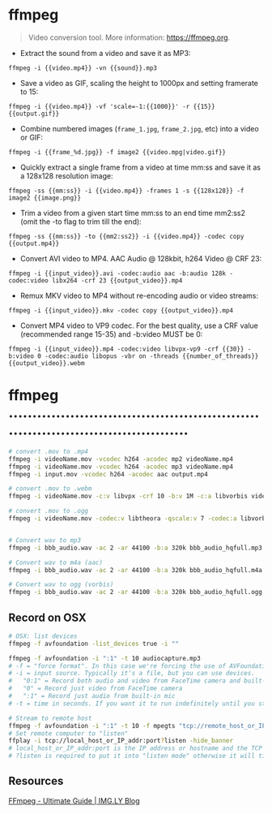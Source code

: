 # ffmpeg

> Video conversion tool.
> More information: <https://ffmpeg.org>.

- Extract the sound from a video and save it as MP3:

`ffmpeg -i {{video.mp4}} -vn {{sound}}.mp3`

- Save a video as GIF, scaling the height to 1000px and setting framerate to 15:

`ffmpeg -i {{video.mp4}} -vf 'scale=-1:{{1000}}' -r {{15}} {{output.gif}}`

- Combine numbered images (`frame_1.jpg`, `frame_2.jpg`, etc) into a video or GIF:

`ffmpeg -i {{frame_%d.jpg}} -f image2 {{video.mpg|video.gif}}`

- Quickly extract a single frame from a video at time mm:ss and save it as a 128x128 resolution image:

`ffmpeg -ss {{mm:ss}} -i {{video.mp4}} -frames 1 -s {{128x128}} -f image2 {{image.png}}`

- Trim a video from a given start time mm:ss to an end time mm2:ss2 (omit the -to flag to trim till the end):

`ffmpeg -ss {{mm:ss}} -to {{mm2:ss2}} -i {{video.mp4}} -codec copy {{output.mp4}}`

- Convert AVI video to MP4. AAC Audio @ 128kbit, h264 Video @ CRF 23:

`ffmpeg -i {{input_video}}.avi -codec:audio aac -b:audio 128k -codec:video libx264 -crf 23 {{output_video}}.mp4`

- Remux MKV video to MP4 without re-encoding audio or video streams:

`ffmpeg -i {{input_video}}.mkv -codec copy {{output_video}}.mp4`

- Convert MP4 video to VP9 codec. For the best quality, use a CRF value (recommended range 15-35) and -b:video MUST be 0:

`ffmpeg -i {{input_video}}.mp4 -codec:video libvpx-vp9 -crf {{30}} -b:video 0 -codec:audio libopus -vbr on -threads {{number_of_threads}} {{output_video}}.webm`


# ffmpeg ...........................................................................................
```bash
# convert .mov to .mp4
ffmpeg -i videoName.mov -vcodec h264 -acodec mp2 videoName.mp4
ffmpeg -i videoName.mov -vcodec h264 -acodec mp3 videoName.mp4
ffmpeg -i input.mov -vcodec h264 -acodec aac output.mp4

# convert .mov to .webm
ffmpeg -i videoName.mov -c:v libvpx -crf 10 -b:v 1M -c:a libvorbis videoName.webm

# convert .mov to .ogg
ffmpeg -i videoName.mov -codec:v libtheora -qscale:v 7 -codec:a libvorbis -qscale:a 5 videoName.ogg


# Convert wav to mp3
ffmpeg -i bbb_audio.wav -ac 2 -ar 44100 -b:a 320k bbb_audio_hqfull.mp3

# Convert wav to m4a (aac)
ffmpeg -i bbb_audio.wav -ac 2 -ar 44100 -b:a 320k bbb_audio_hqfull.m4a

# Convert wav to ogg (vorbis)
ffmpeg -i bbb_audio.wav -ac 2 -ar 44100 -b:a 320k bbb_audio_hqfull.ogg
```

## Record on OSX
```bash
# OSX: list devices
ffmpeg -f avfoundation -list_devices true -i ""

ffmpeg -f avfoundation -i ":1" -t 10 audiocapture.mp3
# -f = "force format". In this case we're forcing the use of AVFoundation
# -i = input source. Typically it's a file, but you can use devices.
#   "0:1" = Record both audio and video from FaceTime camera and built-in mic
#   "0" = Record just video from FaceTime camera
#   ":1" = Record just audio from built-in mic
# -t = time in seconds. If you want it to run indefinitely until you stop it (ControlC) omit this value (not recommended)

# Stream to remote host
ffmpeg -f avfoundation -i ":1" -t 10 -f mpegts "tcp://remote_host_or_IP_:port"  # -f MPEG Transport Stream
# Set remote computer to "listen"
ffplay -i tcp://local_host_or_IP_addr:port?listen -hide_banner
# local_host_or_IP_addr:port is the IP address or hostname and the TCP port of the computer that's listening (not the computer that's streaming).
# ?listen is required to put it into "listen mode" otherwise it will time out if the stream is not there.
```

## Resources
[FFmpeg - Ultimate Guide | IMG.LY Blog](https://img.ly/blog/ultimate-guide-to-ffmpeg/)
